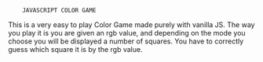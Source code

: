 		JAVASCRIPT COLOR GAME

This is a very easy to play Color Game made purely with vanilla JS.
The way you play it is you are given an rgb value, and depending on
the mode you choose you will be displayed a number of squares. You
have to correctly guess which square it is by the rgb value.
